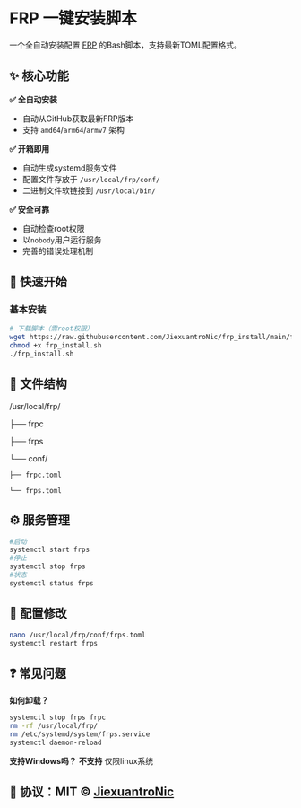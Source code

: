 # FRP 一键安装脚本

一个全自动安装配置 [FRP](https://github.com/fatedier/frp) 的Bash脚本，支持最新TOML配置格式。

## ✨ 核心功能

**✅ 全自动安装**  
- 自动从GitHub获取最新FRP版本  
- 支持 `amd64`/`arm64`/`armv7` 架构  

**✅ 开箱即用**  
- 自动生成systemd服务文件  
- 配置文件存放于 `/usr/local/frp/conf/`  
- 二进制文件软链接到 `/usr/local/bin/`  

**✅ 安全可靠**  
- 自动检查root权限  
- 以`nobody`用户运行服务  
- 完善的错误处理机制  

## 🚀 快速开始

### 基本安装
```bash
# 下载脚本（需root权限）
wget https://raw.githubusercontent.com/JiexuantroNic/frp_install/main/frp_install.sh
chmod +x frp_install.sh
./frp_install.sh
```

## 📂 文件结构
/usr/local/frp/

├── frpc

├── frps

└── conf/

    ├── frpc.toml
    
    └── frps.toml

## ⚙️ 服务管理
```bash
#启动
systemctl start frps
#停止
systemctl stop frps
#状态
systemctl status frps
```
## 🔧 配置修改
```bash
nano /usr/local/frp/conf/frps.toml
systemctl restart frps
```

## ❓ 常见问题
**如何卸载？**
```bash
systemctl stop frps frpc
rm -rf /usr/local/frp/
rm /etc/systemd/system/frps.service
systemctl daemon-reload
```
**支持Windows吗？**
**不支持** 仅限linux系统

## 📜 ​​协议​​：MIT © [JiexuantroNic](https://github.com/JiexuantroNic)
